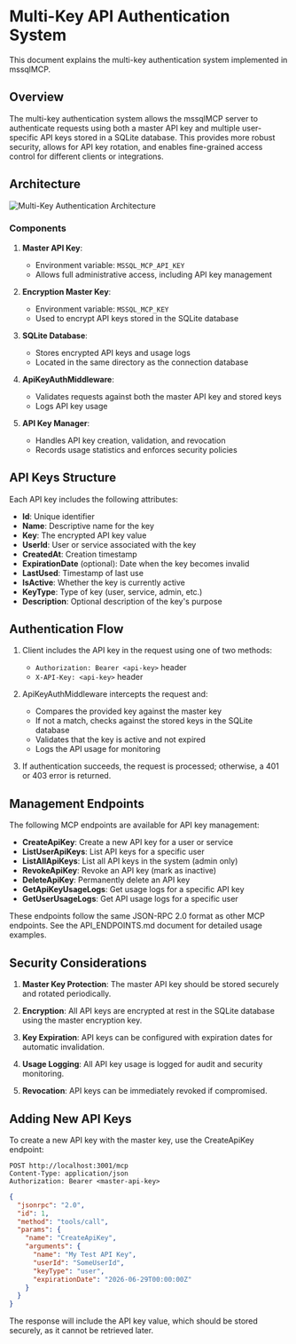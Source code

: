 # Multi-Key API Authentication System

This document explains the multi-key authentication system implemented in mssqlMCP.

## Overview

The multi-key authentication system allows the mssqlMCP server to authenticate requests using both a master API key and multiple user-specific API keys stored in a SQLite database. This provides more robust security, allows for API key rotation, and enables fine-grained access control for different clients or integrations.

## Architecture

![Multi-Key Authentication Architecture](architecture_diagram.svg)

### Components

1. **Master API Key**:

   - Environment variable: `MSSQL_MCP_API_KEY`
   - Allows full administrative access, including API key management

2. **Encryption Master Key**:

   - Environment variable: `MSSQL_MCP_KEY`
   - Used to encrypt API keys stored in the SQLite database

3. **SQLite Database**:

   - Stores encrypted API keys and usage logs
   - Located in the same directory as the connection database

4. **ApiKeyAuthMiddleware**:

   - Validates requests against both the master API key and stored keys
   - Logs API key usage

5. **API Key Manager**:
   - Handles API key creation, validation, and revocation
   - Records usage statistics and enforces security policies

## API Keys Structure

Each API key includes the following attributes:

- **Id**: Unique identifier
- **Name**: Descriptive name for the key
- **Key**: The encrypted API key value
- **UserId**: User or service associated with the key
- **CreatedAt**: Creation timestamp
- **ExpirationDate** (optional): Date when the key becomes invalid
- **LastUsed**: Timestamp of last use
- **IsActive**: Whether the key is currently active
- **KeyType**: Type of key (user, service, admin, etc.)
- **Description**: Optional description of the key's purpose

## Authentication Flow

1. Client includes the API key in the request using one of two methods:

   - `Authorization: Bearer <api-key>` header
   - `X-API-Key: <api-key>` header

2. ApiKeyAuthMiddleware intercepts the request and:

   - Compares the provided key against the master key
   - If not a match, checks against the stored keys in the SQLite database
   - Validates that the key is active and not expired
   - Logs the API usage for monitoring

3. If authentication succeeds, the request is processed; otherwise, a 401 or 403 error is returned.

## Management Endpoints

The following MCP endpoints are available for API key management:

- **CreateApiKey**: Create a new API key for a user or service
- **ListUserApiKeys**: List API keys for a specific user
- **ListAllApiKeys**: List all API keys in the system (admin only)
- **RevokeApiKey**: Revoke an API key (mark as inactive)
- **DeleteApiKey**: Permanently delete an API key
- **GetApiKeyUsageLogs**: Get usage logs for a specific API key
- **GetUserUsageLogs**: Get API usage logs for a specific user

These endpoints follow the same JSON-RPC 2.0 format as other MCP endpoints. See the API_ENDPOINTS.md document for detailed usage examples.

## Security Considerations

1. **Master Key Protection**: The master API key should be stored securely and rotated periodically.

2. **Encryption**: All API keys are encrypted at rest in the SQLite database using the master encryption key.

3. **Key Expiration**: API keys can be configured with expiration dates for automatic invalidation.

4. **Usage Logging**: All API key usage is logged for audit and security monitoring.

5. **Revocation**: API keys can be immediately revoked if compromised.

## Adding New API Keys

To create a new API key with the master key, use the CreateApiKey endpoint:

```http
POST http://localhost:3001/mcp
Content-Type: application/json
Authorization: Bearer <master-api-key>
```

```json
{
  "jsonrpc": "2.0",
  "id": 1,
  "method": "tools/call",
  "params": {
    "name": "CreateApiKey",
    "arguments": {
      "name": "My Test API Key",
      "userId": "SomeUserId",
      "keyType": "user",
      "expirationDate": "2026-06-29T00:00:00Z"
    }
  }
}
```

The response will include the API key value, which should be stored securely, as it cannot be retrieved later.
